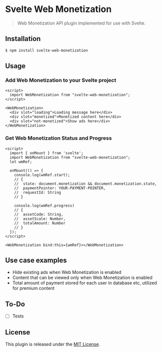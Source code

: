 # Svelte Web Monetization

> Web Monetization API plugin implemented for use with Svelte.

## Installation

```bash
$ npm install svelte-web-monetization
```

## Usage

### Add Web Monetization to your Svelte project

```svelte
<script>
  import WebMonetization from "svelte-web-monetization";
</script>

<WebMonetization>
  <div slot="loading">Loading message here</div>
  <div slot="monetized">Monetized content here</div>
  <div slot="not-monetized">Show ads here</div>
</WebMonetization>
```

### Get Web Monetization Status and Progress

```svelte
<script>
  import { onMount } from 'svelte';
  import WebMonetization from "svelte-web-monetization";
  let wmRef;

  onMount(() => {
	console.log(wmRef.start);
	// {
	// 	state: document.monetization && document.monetization.state,
	// 	paymentPointer: YOUR-PAYMENT-POINTER,
	// 	requestId: String
	// }

	console.log(wmRef.progress)
	// {
	// 	assetCode: String,
	// 	assetScale: Number,
	// 	totalAmount: Number
	// }
  });
</script>

<WebMonetization bind:this={wmRef}></WebMonetization>
```

## Use case examples

- Hide existing ads when Web Monetization is enabled
- Content that can be viewed only when Web Monetization is enabled
- Total amount of payment stored for each user in database etc, utilized for premium content

## To-Do

- [ ] Tests

## License

This plugin is released under the [MIT License](LICENSE.md).
